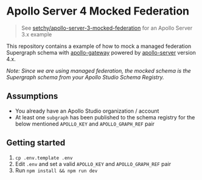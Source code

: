 # Apollo Server 4 Mocked Federation

> See [setchy/apollo-server-3-mocked-federation](https://github.com/setchy/apollo-server-3-mocked-federation) for an Apollo Server 3.x example

This repository contains a example of how to mock a managed federation Supergraph schema with [apollo-gateway](https://github.com/apollographql/federation) powered by [apollo-server](https://github.com/apollographql/apollo-server/) version 4.x.

_Note: Since we are using managed federation, the mocked schema is the Supergraph schema from your Apollo Studio Schema Registry._

## Assumptions

- You already have an Apollo Studio organization / account
- At least one `subgraph` has been published to the schema registry for the below mentioned `APOLLO_KEY` and `APOLLO_GRAPH_REF` pair

## Getting started

1. `cp .env.template .env`
1. Edit `.env` and set a valid `APOLLO_KEY` and `APOLLO_GRAPH_REF` pair
1. Run `npm install && npm run dev`
